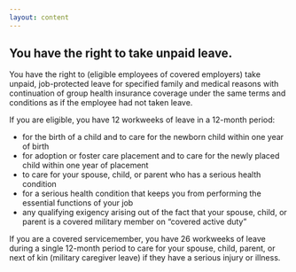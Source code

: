 ```yaml
---
layout: content
---
```

## You have the right to take unpaid leave.

You have the right to (eligible employees of covered employers) take unpaid, job-protected leave for specified family and medical reasons with continuation of group health insurance coverage under the same terms and conditions as if the employee had not taken leave.

If you are eligible, you have 12 workweeks of leave in a 12-month period:

- for the birth of a child and to care for the newborn child within one year of birth
- for adoption or foster care placement and to care for the newly placed child within one year of placement
- to care for your spouse, child, or parent who has a serious health condition
- for a serious health condition that keeps you from performing the essential functions of your job
- any qualifying exigency arising out of the fact that your spouse, child, or parent is a covered military member on “covered active duty”

If you are a covered servicemember, you have 26 workweeks of leave during a single 12-month period to care for your spouse, child, parent, or next of kin (military caregiver leave) if they have a serious injury or illness.
